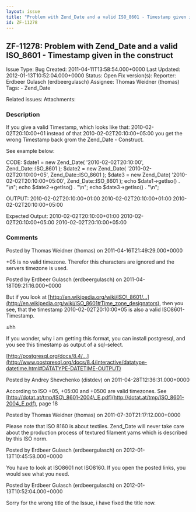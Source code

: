 ```yaml
---
layout: issue
title: "Problem with Zend_Date and a valid ISO_8601 - Timestamp given in the construct"
id: ZF-11278
---
```


ZF-11278: Problem with Zend\_Date and a valid ISO\_8601 - Timestamp given in the construct
------------------------------------------------------------------------------------------

 Issue Type: Bug Created: 2011-04-11T13:58:54.000+0000 Last Updated: 2012-01-13T10:52:04.000+0000 Status: Open Fix version(s): 
 Reporter:  Erdbeer Gulasch (erdbeergulasch)  Assignee:  Thomas Weidner (thomas)  Tags: - Zend\_Date
 
 Related issues: 
 Attachments: 
### Description

If you give a valid Timestamp, which looks like that: 2010-02-02T20:10:00+01 instead of that 2010-02-02T20:10:00+05:00 you get the wrong Timestamp back grom the Zend\_Date - Construct.

See example below:

CODE: $date1 = new Zend\_Date( '2010-02-02T20:10:00', Zend\_Date::ISO\_8601 ); $date2 = new Zend\_Date( '2010-02-02T20:10:00+05', Zend\_Date::ISO\_8601 ); $date3 = new Zend\_Date( '2010-02-02T20:10:00+05:00', Zend\_Date::ISO\_8601 ); echo $date1->getIso() . "\\n"; echo $date2->getIso() . "\\n"; echo $date3->getIso() . "\\n";

OUTPUT: 2010-02-02T20:10:00+01:00 2010-02-02T20:10:00+01:00 2010-02-02T20:10:00+05:00

Expected Output: 2010-02-02T20:10:00+01:00 2010-02-02T20:10:00+05:00 2010-02-02T20:10:00+05:00

 

 

### Comments

Posted by Thomas Weidner (thomas) on 2011-04-16T21:49:29.000+0000

+05 is no valid timezone. Therefor this characters are ignored and the servers timezone is used.

 

 

Posted by Erdbeer Gulasch (erdbeergulasch) on 2011-04-18T09:21:16.000+0000

But if you look at [http://en.wikipedia.org/wiki/ISO\_8601/…](http://en.wikipedia.org/wiki/ISO_8601#Time_zone_designators), then you see, that the timestamp 2010-02-02T20:10:00+05 is also a valid ISO8601-Timestamp.

±hh

If you wonder, why i am getting this format, you can install postgresql, and you see this timestamp as output of a sql-select.

[http://postgresql.org/docs/8.4/…](http://www.postgresql.org/docs/8.4/interactive/datatype-datetime.html#DATATYPE-DATETIME-OUTPUT)

 

 

Posted by Andrey Shevchenko (distdev) on 2011-04-28T12:36:31.000+0000

According to ISO +05, +05:00 and +0500 are valid timezones. See [http://dotat.at/tmp/ISO\_8601-2004\_E.pdf](http://dotat.at/tmp/ISO_8601-2004_E.pdf), page 18

 

 

Posted by Thomas Weidner (thomas) on 2011-07-30T21:17:12.000+0000

Please note that ISO 8160 is about textiles. Zend\_Date will never take care about the production process of textured filament yarns which is described by this ISO norm.

 

 

Posted by Erdbeer Gulasch (erdbeergulasch) on 2012-01-13T10:45:58.000+0000

You have to look at ISO8601 not ISO8160. If you open the posted links, you would see what you need.

 

 

Posted by Erdbeer Gulasch (erdbeergulasch) on 2012-01-13T10:52:04.000+0000

Sorry for the wrong title of the Issue, i have fixed the title now.

 

 